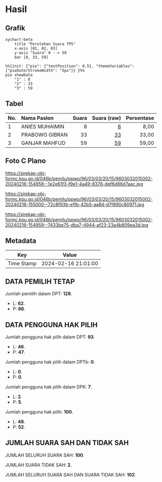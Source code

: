 # Hasil

## Grafik

```mermaid
xychart-beta
    title "Perolehan Suara TPS"
    x-axis [01, 02, 03]
    y-axis "Suara" 0 --> 59
    bar [8, 33, 59]
```

```mermaid
%%{init: {"pie": {"textPosition": 0.5}, "themeVariables": {"pieOuterStrokeWidth": "5px"}} }%%
pie showData
    "1" : 8
    "2" : 33
    "3" : 59
```

## Tabel

| No. | Nama Paslon    | Suara | Suara (raw) | Persentase |
|:--- |:-------------- | -----:| -----------:| ----------:|
| 1   | ANIES MUHAIMIN | 8     | [8][p-1]    | 8,00       |
| 2   | PRABOWO GIBRAN | 33    | [33][p-2]   | 33,00      |
| 3   | GANJAR MAHFUD  | 59    | [59][p-3]   | 59,00      |


[p-1]: https://github.com/gigit-pemilu/pemilu-2024-96-papua-barat-daya/blob/main/pilpres/hitung-suara/sub/96-papua-barat-daya/sub/03-raja-ampat/sub/03-waigeo-selatan/sub/2015-yenbeser/sub/002-tps/sub/paslon-1.txt
[p-2]: https://github.com/gigit-pemilu/pemilu-2024-96-papua-barat-daya/blob/main/pilpres/hitung-suara/sub/96-papua-barat-daya/sub/03-raja-ampat/sub/03-waigeo-selatan/sub/2015-yenbeser/sub/002-tps/sub/paslon-2.txt
[p-3]: https://github.com/gigit-pemilu/pemilu-2024-96-papua-barat-daya/blob/main/pilpres/hitung-suara/sub/96-papua-barat-daya/sub/03-raja-ampat/sub/03-waigeo-selatan/sub/2015-yenbeser/sub/002-tps/sub/paslon-3.txt

## Foto C Plano

https://sirekap-obj-formc.kpu.go.id/046b/pemilu/ppwp/96/03/03/20/15/9603032015002-20240216-154958--1e2e61f3-f9e1-4a49-8376-def6d86d7aac.jpg

https://sirekap-obj-formc.kpu.go.id/046b/pemilu/ppwp/96/03/03/20/15/9603032015002-20240216-155000--72c8f93b-e1fb-42b5-aa8d-d7f890c80971.jpg

https://sirekap-obj-formc.kpu.go.id/046b/pemilu/ppwp/96/03/03/20/15/9603032015002-20240216-154959--7433be75-dba7-4944-af23-23a4b809ea3d.jpg


## Metadata

| Key        | Value               |
| ---------- | ------------------- |
| Time Stamp | 2024-02-16 21:01:00 |


## DATA PEMILIH TETAP

Jumlah pemilih dalam DPT: **128**.
 * L: **62**.
 * P: **66**.

## DATA PENGGUNA HAK PILIH

Jumlah pengguna hak pilih dalam DPT: **93**.
 * L: **46**.
 * P: **47**.

Jumlah pengguna hak pilih dalam DPTb: **0**.
 * L: **0**.
 * P: **0**.

Jumlah pengguna hak pilih dalam DPK: **7**.
 * L: **2**.
 * P: **5**.

Jumlah pengguna hak pilih: **100**.
 * L: **48**.
 * P: **52**.

## JUMLAH SUARA SAH DAN TIDAK SAH

JUMLAH SELURUH SUARA SAH: **100**.

JUMLAH SUARA TIDAK SAH: **2**.

JUMLAH SELURUH SUARA SAH DAN SUARA TIDAK SAH: **102**.


